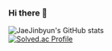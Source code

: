 ### Hi there 👋



![JaeJinbyun's GitHub stats](https://github-readme-stats.vercel.app/api?username=JaeJinbyun&show_icons=true&theme=gruvbox)  
[![Solved.ac Profile](http://mazassumnida.wtf/api/generate_badge?boj=byunjin11)](https://solved.ac/byunjin11)
<!--
**JaeJinByun/JaeJinByun** is a ✨ _special_ ✨ repository because its `README.md` (this file) appears on your GitHub profile.

Here are some ideas to get you started:
- 🔭 I’m currently working on ...
- 🌱 I’m currently learning ...
- 👯 I’m looking to collaborate on ...
- 🤔 I’m looking for help with ...
- 💬 Ask me about ...
- 📫 How to reach me: ...
- 😄 Pronouns: ...
- ⚡ Fun fact: ...
-->
